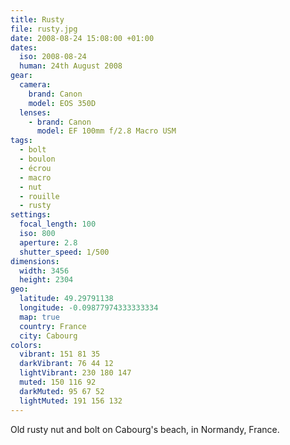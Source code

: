 ```yaml
---
title: Rusty
file: rusty.jpg
date: 2008-08-24 15:08:00 +01:00
dates:
  iso: 2008-08-24
  human: 24th August 2008
gear:
  camera:
    brand: Canon
    model: EOS 350D
  lenses:
    - brand: Canon
      model: EF 100mm f/2.8 Macro USM
tags:
  - bolt
  - boulon
  - écrou
  - macro
  - nut
  - rouille
  - rusty
settings:
  focal_length: 100
  iso: 800
  aperture: 2.8
  shutter_speed: 1/500
dimensions:
  width: 3456
  height: 2304
geo:
  latitude: 49.29791138
  longitude: -0.09877974333333334
  map: true
  country: France
  city: Cabourg
colors:
  vibrant: 151 81 35
  darkVibrant: 76 44 12
  lightVibrant: 230 180 147
  muted: 150 116 92
  darkMuted: 95 67 52
  lightMuted: 191 156 132
---
```


Old rusty nut and bolt on Cabourg's beach, in Normandy, France.
